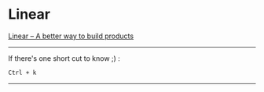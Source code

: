 # Linear

[Linear – A better way to build products](https://linear.app/)

---

If there's one short cut to know ;) :

```txt
Ctrl + k
```

---
